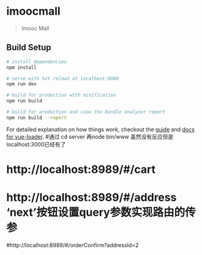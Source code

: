# imoocmall

> Imooc Mall

## Build Setup

``` bash
# install dependencies
npm install

# serve with hot reload at localhost:8080
npm run dev

# build for production with minification
npm run build

# build for production and view the bundle analyzer report
npm run build --report
```

For detailed explanation on how things work, checkout the [guide](http://vuejs-templates.github.io/webpack/) and [docs for vue-loader](http://vuejs.github.io/vue-loader).
#通过 cd server 再node bin/www  虽然没有反应但是localhost:3000已经有了
# http://localhost:8989/#/cart
# http://localhost:8989/#/address  ‘next’按钮设置query参数实现路由的传参
#http://localhost:8989/#/orderConfirm?addressId=2
